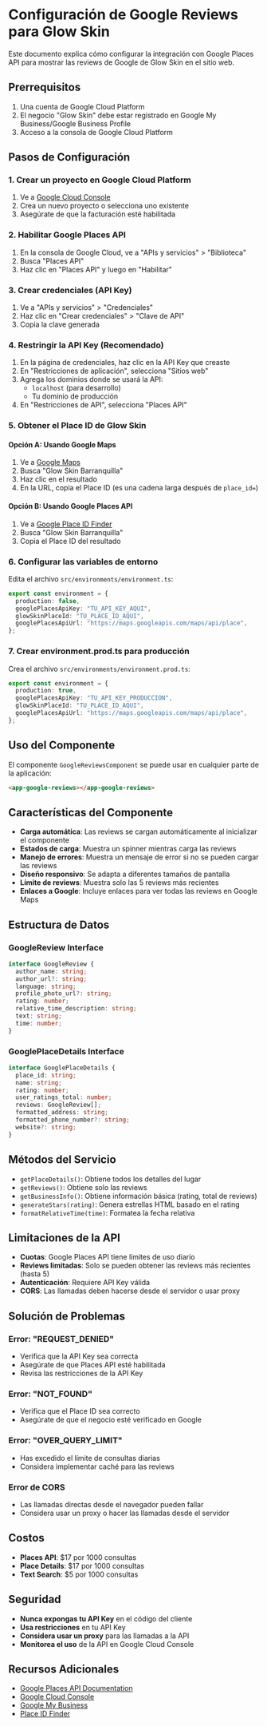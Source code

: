 # Configuración de Google Reviews para Glow Skin

Este documento explica cómo configurar la integración con Google Places API para mostrar las reviews de Google de Glow Skin en el sitio web.

## Prerrequisitos

1. Una cuenta de Google Cloud Platform
2. El negocio "Glow Skin" debe estar registrado en Google My Business/Google Business Profile
3. Acceso a la consola de Google Cloud Platform

## Pasos de Configuración

### 1. Crear un proyecto en Google Cloud Platform

1. Ve a [Google Cloud Console](https://console.cloud.google.com/)
2. Crea un nuevo proyecto o selecciona uno existente
3. Asegúrate de que la facturación esté habilitada

### 2. Habilitar Google Places API

1. En la consola de Google Cloud, ve a "APIs y servicios" > "Biblioteca"
2. Busca "Places API"
3. Haz clic en "Places API" y luego en "Habilitar"

### 3. Crear credenciales (API Key)

1. Ve a "APIs y servicios" > "Credenciales"
2. Haz clic en "Crear credenciales" > "Clave de API"
3. Copia la clave generada

### 4. Restringir la API Key (Recomendado)

1. En la página de credenciales, haz clic en la API Key que creaste
2. En "Restricciones de aplicación", selecciona "Sitios web"
3. Agrega los dominios donde se usará la API:
   - `localhost` (para desarrollo)
   - Tu dominio de producción
4. En "Restricciones de API", selecciona "Places API"

### 5. Obtener el Place ID de Glow Skin

#### Opción A: Usando Google Maps

1. Ve a [Google Maps](https://maps.google.com)
2. Busca "Glow Skin Barranquilla"
3. Haz clic en el resultado
4. En la URL, copia el Place ID (es una cadena larga después de `place_id=`)

#### Opción B: Usando Google Places API

1. Ve a [Google Place ID Finder](https://developers.google.com/maps/documentation/places/web-service/place-id)
2. Busca "Glow Skin Barranquilla"
3. Copia el Place ID del resultado

### 6. Configurar las variables de entorno

Edita el archivo `src/environments/environment.ts`:

```typescript
export const environment = {
  production: false,
  googlePlacesApiKey: "TU_API_KEY_AQUI",
  glowSkinPlaceId: "TU_PLACE_ID_AQUI",
  googlePlacesApiUrl: "https://maps.googleapis.com/maps/api/place",
};
```

### 7. Crear environment.prod.ts para producción

Crea el archivo `src/environments/environment.prod.ts`:

```typescript
export const environment = {
  production: true,
  googlePlacesApiKey: "TU_API_KEY_PRODUCCION",
  glowSkinPlaceId: "TU_PLACE_ID_AQUI",
  googlePlacesApiUrl: "https://maps.googleapis.com/maps/api/place",
};
```

## Uso del Componente

El componente `GoogleReviewsComponent` se puede usar en cualquier parte de la aplicación:

```html
<app-google-reviews></app-google-reviews>
```

## Características del Componente

- **Carga automática**: Las reviews se cargan automáticamente al inicializar el componente
- **Estados de carga**: Muestra un spinner mientras carga las reviews
- **Manejo de errores**: Muestra un mensaje de error si no se pueden cargar las reviews
- **Diseño responsivo**: Se adapta a diferentes tamaños de pantalla
- **Límite de reviews**: Muestra solo las 5 reviews más recientes
- **Enlaces a Google**: Incluye enlaces para ver todas las reviews en Google Maps

## Estructura de Datos

### GoogleReview Interface

```typescript
interface GoogleReview {
  author_name: string;
  author_url?: string;
  language: string;
  profile_photo_url?: string;
  rating: number;
  relative_time_description: string;
  text: string;
  time: number;
}
```

### GooglePlaceDetails Interface

```typescript
interface GooglePlaceDetails {
  place_id: string;
  name: string;
  rating: number;
  user_ratings_total: number;
  reviews: GoogleReview[];
  formatted_address: string;
  formatted_phone_number?: string;
  website?: string;
}
```

## Métodos del Servicio

- `getPlaceDetails()`: Obtiene todos los detalles del lugar
- `getReviews()`: Obtiene solo las reviews
- `getBusinessInfo()`: Obtiene información básica (rating, total de reviews)
- `generateStars(rating)`: Genera estrellas HTML basado en el rating
- `formatRelativeTime(time)`: Formatea la fecha relativa

## Limitaciones de la API

- **Cuotas**: Google Places API tiene límites de uso diario
- **Reviews limitadas**: Solo se pueden obtener las reviews más recientes (hasta 5)
- **Autenticación**: Requiere API Key válida
- **CORS**: Las llamadas deben hacerse desde el servidor o usar proxy

## Solución de Problemas

### Error: "REQUEST_DENIED"

- Verifica que la API Key sea correcta
- Asegúrate de que Places API esté habilitada
- Revisa las restricciones de la API Key

### Error: "NOT_FOUND"

- Verifica que el Place ID sea correcto
- Asegúrate de que el negocio esté verificado en Google

### Error: "OVER_QUERY_LIMIT"

- Has excedido el límite de consultas diarias
- Considera implementar caché para las reviews

### Error de CORS

- Las llamadas directas desde el navegador pueden fallar
- Considera usar un proxy o hacer las llamadas desde el servidor

## Costos

- **Places API**: $17 por 1000 consultas
- **Place Details**: $17 por 1000 consultas
- **Text Search**: $5 por 1000 consultas

## Seguridad

- **Nunca expongas tu API Key** en el código del cliente
- **Usa restricciones** en tu API Key
- **Considera usar un proxy** para las llamadas a la API
- **Monitorea el uso** de la API en Google Cloud Console

## Recursos Adicionales

- [Google Places API Documentation](https://developers.google.com/maps/documentation/places/web-service/overview)
- [Google Cloud Console](https://console.cloud.google.com/)
- [Google My Business](https://business.google.com/)
- [Place ID Finder](https://developers.google.com/maps/documentation/places/web-service/place-id)
